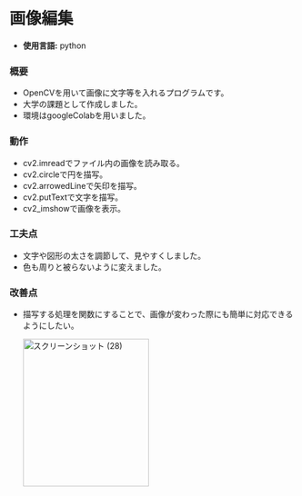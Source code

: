# 画像編集
- **使用言語:** python
  
### 概要
- OpenCVを用いて画像に文字等を入れるプログラムです。
- 大学の課題として作成しました。
- 環境はgoogleColabを用いました。

### 動作
- cv2.imreadでファイル内の画像を読み取る。
- cv2.circleで円を描写。
- cv2.arrowedLineで矢印を描写。
- cv2.putTextで文字を描写。
- cv2_imshowで画像を表示。

### 工夫点
- 文字や図形の太さを調節して、見やすくしました。
- 色も周りと被らないように変えました。

### 改善点
- 描写する処理を関数にすることで、画像が変わった際にも簡単に対応できるようにしたい。

  <img width="221" height="260" alt="スクリーンショット (28)" src="https://github.com/user-attachments/assets/549ca79d-c944-4a57-8468-aeb05ba4f6bf" />

